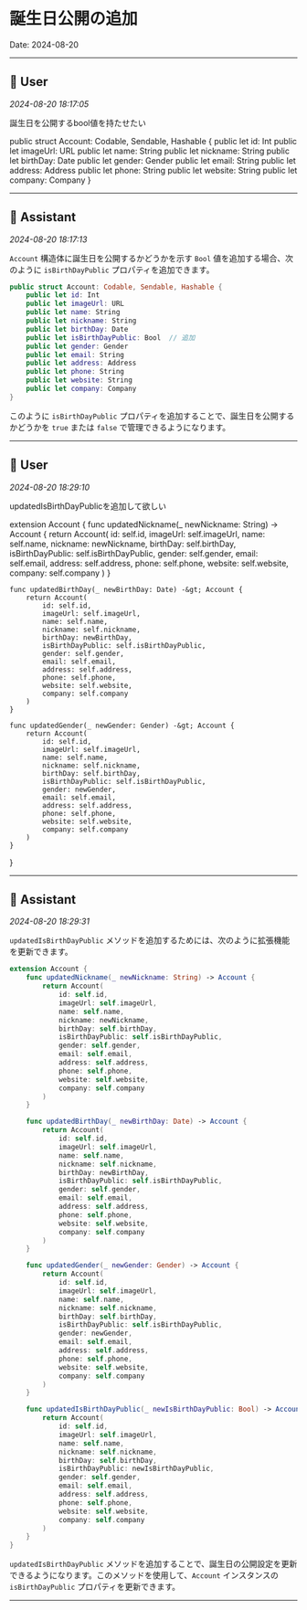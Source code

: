 # 誕生日公開の追加

Date: 2024-08-20

---

## 👤 User
*2024-08-20 18:17:05*

誕生日を公開するbool値を持たせたい

public struct Account: Codable, Sendable, Hashable {
    public let id: Int
    public let imageUrl: URL
    public let name: String
    public let nickname: String
    public let birthDay: Date
    public let gender: Gender
    public let email: String
    public let address: Address
    public let phone: String
    public let website: String
    public let company: Company
}

---

## 🤖 Assistant
*2024-08-20 18:17:13*

`Account` 構造体に誕生日を公開するかどうかを示す `Bool` 値を追加する場合、次のように `isBirthDayPublic` プロパティを追加できます。

```swift
public struct Account: Codable, Sendable, Hashable {
    public let id: Int
    public let imageUrl: URL
    public let name: String
    public let nickname: String
    public let birthDay: Date
    public let isBirthDayPublic: Bool  // 追加
    public let gender: Gender
    public let email: String
    public let address: Address
    public let phone: String
    public let website: String
    public let company: Company
}
```

このように `isBirthDayPublic` プロパティを追加することで、誕生日を公開するかどうかを `true` または `false` で管理できるようになります。

---

## 👤 User
*2024-08-20 18:29:10*

updatedIsBirthDayPublicを追加して欲しい


extension Account {
    func updatedNickname(_ newNickname: String) -&gt; Account {
        return Account(
            id: self.id,
            imageUrl: self.imageUrl,
            name: self.name,
            nickname: newNickname,
            birthDay: self.birthDay,
            isBirthDayPublic: self.isBirthDayPublic,
            gender: self.gender,
            email: self.email,
            address: self.address,
            phone: self.phone,
            website: self.website,
            company: self.company
        )
    }

    func updatedBirthDay(_ newBirthDay: Date) -&gt; Account {
        return Account(
            id: self.id,
            imageUrl: self.imageUrl,
            name: self.name,
            nickname: self.nickname,
            birthDay: newBirthDay,
            isBirthDayPublic: self.isBirthDayPublic,
            gender: self.gender,
            email: self.email,
            address: self.address,
            phone: self.phone,
            website: self.website,
            company: self.company
        )
    }

    func updatedGender(_ newGender: Gender) -&gt; Account {
        return Account(
            id: self.id,
            imageUrl: self.imageUrl,
            name: self.name,
            nickname: self.nickname,
            birthDay: self.birthDay,
            isBirthDayPublic: self.isBirthDayPublic,
            gender: newGender,
            email: self.email,
            address: self.address,
            phone: self.phone,
            website: self.website,
            company: self.company
        )
    }
}

---

## 🤖 Assistant
*2024-08-20 18:29:31*

`updatedIsBirthDayPublic` メソッドを追加するためには、次のように拡張機能を更新できます。

```swift
extension Account {
    func updatedNickname(_ newNickname: String) -> Account {
        return Account(
            id: self.id,
            imageUrl: self.imageUrl,
            name: self.name,
            nickname: newNickname,
            birthDay: self.birthDay,
            isBirthDayPublic: self.isBirthDayPublic,
            gender: self.gender,
            email: self.email,
            address: self.address,
            phone: self.phone,
            website: self.website,
            company: self.company
        )
    }

    func updatedBirthDay(_ newBirthDay: Date) -> Account {
        return Account(
            id: self.id,
            imageUrl: self.imageUrl,
            name: self.name,
            nickname: self.nickname,
            birthDay: newBirthDay,
            isBirthDayPublic: self.isBirthDayPublic,
            gender: self.gender,
            email: self.email,
            address: self.address,
            phone: self.phone,
            website: self.website,
            company: self.company
        )
    }

    func updatedGender(_ newGender: Gender) -> Account {
        return Account(
            id: self.id,
            imageUrl: self.imageUrl,
            name: self.name,
            nickname: self.nickname,
            birthDay: self.birthDay,
            isBirthDayPublic: self.isBirthDayPublic,
            gender: newGender,
            email: self.email,
            address: self.address,
            phone: self.phone,
            website: self.website,
            company: self.company
        )
    }

    func updatedIsBirthDayPublic(_ newIsBirthDayPublic: Bool) -> Account {
        return Account(
            id: self.id,
            imageUrl: self.imageUrl,
            name: self.name,
            nickname: self.nickname,
            birthDay: self.birthDay,
            isBirthDayPublic: newIsBirthDayPublic,
            gender: self.gender,
            email: self.email,
            address: self.address,
            phone: self.phone,
            website: self.website,
            company: self.company
        )
    }
}
```

`updatedIsBirthDayPublic` メソッドを追加することで、誕生日の公開設定を更新できるようになります。このメソッドを使用して、`Account` インスタンスの `isBirthDayPublic` プロパティを更新できます。

---
